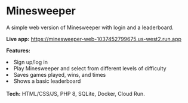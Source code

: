 <h1>Minesweeper</h1>

A simple web version of Minesweeper with login and a leaderboard.

<strong>Live app:</strong> https://minesweeper-web-1037452799675.us-west2.run.app

<strong>Features:</strong>
<li>Sign up/log in</li> 
<li>Play Minesweeper and select from different levels of difficulty</li>
<li>Saves games played, wins, and times</li>
<li>Shows a basic leaderboard</li>
<br>
<strong>Tech:</strong> HTML/CSS/JS, PHP 8, SQLite, Docker, Cloud Run.




